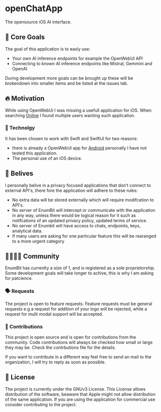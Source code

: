 # openChatApp
The opensource iOS AI interface.

## 🏁 Core Goals

The goal of this application is to easly use:
- Your own AI inference endpoints for example the OpenWebUI API
- Connecting to known AI inference endpoints like Mistral, Gemmini and OpenAI

During development more goals can be brought up these will be brokendown into smaller items and be listed at the issues tab.

## 🔥 Motivation

While using OpenWebUi I was missing a usefull application for iOS. When searching [Online](https://github.com/open-webui/open-webui/discussions/3031) I found multiple users wanting such application.

### 🦾 Technolgy

It has been chosen to work with Swift and SwiftUI for two reasons: 
- there is already a OpenWebUI app for [Android](https://github.com/open-webui/open-webui/discussions/3031#discussioncomment-12959086) personally I have not tested this application.
- The personal use of an iOS device.

## 🙏 Belives

I personally belive in a privacy focused applications that don't connect to external API's, there fore the application will adhere to these rules:
- No extra data will be stored externally which will require modifcation to API's.
- No server of EnumBit will intercept or communicate with the application in any way, unless there would be logical reason for it such as notifcations of an updated privacy policy, updated terms of service.
- No server of Enumbit will have access to chats, endpoints, keys, analytical data.
- If many users are asking for one particular feature this will be rearanged to a more urgent category

## 🧑‍🧑‍🧒‍🧒 Community

EnumBit has currenlty a size of 1, and is registered as a sole proprietorship. Some development goals will take longer to achive, this is why I am asking for patcience.

### 🗣️ Requests

The project is open to feature requests. Feature requests must be general requests e.g a request for addition of your logo will be rejected, while a request for multi modal support will be accepted.

### 🔨 Contributions

This project is open source and is open for contributions from the community. Code contributions will always be checked how small or large they may be. Check the contrbutions file for the details.

If you want to contribute in a different way feel free to send an mail to the organization, I will try to reply as soon as possible.

## 📜 License

The project is currently under the GNUv3 License. This License allows distribution of the software, beaware that Apple might not allow distribution of the same application. If you are using the application for commercial use consider contributing to the project.

